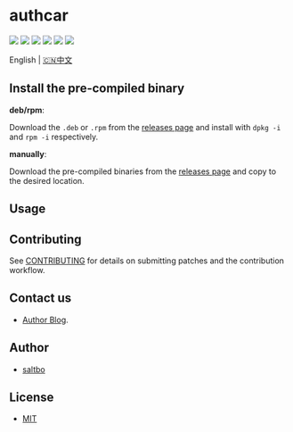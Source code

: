 # authcar

[![](https://github.com/saltbo/authcar/workflows/build/badge.svg)](https://github.com/saltbo/authcar/actions?query=workflow%3Abuild)
[![](https://codecov.io/gh/saltbo/authcar/branch/master/graph/badge.svg)](https://codecov.io/gh/saltbo/authcar)
[![](https://wakatime.com/badge/github/saltbo/authcar.svg)](https://wakatime.com/badge/github/saltbo/authcar)
[![](https://api.codacy.com/project/badge/Grade/88817db9b3b04c0293c9d001d574a5ef)](https://app.codacy.com/manual/saltbo/authcar?utm_source=github.com&utm_medium=referral&utm_content=saltbo/authcar&utm_campaign=Badge_Grade_Dashboard)
[![](https://img.shields.io/github/v/release/saltbo/authcar.svg)](https://github.com/saltbo/authcar/releases)
[![](https://img.shields.io/github/license/saltbo/authcar.svg)](https://github.com/saltbo/authcar/blob/master/LICENSE)

English | [🇨🇳中文](https://saltbo.cn/authcar)

## Install the pre-compiled binary

**deb/rpm**:

Download the `.deb` or `.rpm` from the [releases page](https://github.com/saltbo/authcar/releases) and
install with `dpkg -i` and `rpm -i` respectively.

**manually**:

Download the pre-compiled binaries from the [releases page](https://github.com/saltbo/authcar/releases) and
copy to the desired location.

## Usage

## Contributing
See [CONTRIBUTING](CONTRIBUTING.md) for details on submitting patches and the contribution workflow.

## Contact us
- [Author Blog](https://saltbo.cn).

## Author
- [saltbo](https://github.com/saltbo)

## License
- [MIT](https://github.com/saltbo/authcar/blob/master/LICENSE)
